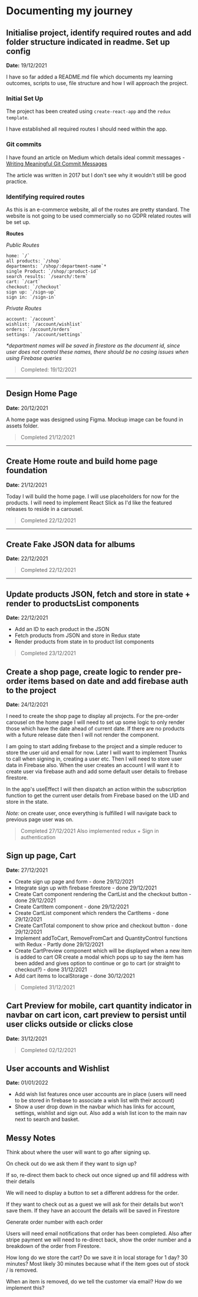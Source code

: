 # Documenting my journey

## Initialise project, identify required routes and add folder structure indicated in readme. Set up config

**Date:** 19/12/2021

I have so far added a README.md file which documents my learning outcomes, scripts to use, file structure and how I will approach the project.

### Initial Set Up

The project has been created using `create-react-app` and the `redux template`.

I have established all required routes I should need within the app.

### Git commits

I have found an article on Medium which details ideal commit messages - [Writing Meaningful Git Commit Messages](https://medium.com/@menuka/writing-meaningful-git-commit-messages-a62756b65c81)

The article was written in 2017 but I don't see why it wouldn't still be good practice.

### Identifying required routes

As this is an e-commerce website, all of the routes are pretty standard. The website is not going to be used commercially so no GDPR related routes will be set up.

**Routes**

_Public Routes_

```
home: `/`
all products: `/shop`
departments: `/shop/:department-name`*
single Product: `/shop/:product-id`
search results: `/search/:term`
cart: `/cart`
checkout: `/checkout`
sign up: `/sign-up`
sign in: `/sign-in`
```

_Private Routes_

```
account: `/account`
wishlist: `/account/wishlist`
orders: `/account/orders`
settings: `/account/settings`
```

_\*department names will be saved in firestore as the document id, since user does not control these names, there should be no casing issues when using Firebase queries_

> Completed: 19/12/2021

---

## Design Home Page

**Date:** 20/12/2021

A home page was designed using Figma. Mockup image can be found in assets folder.

> Completed 21/12/2021

---

## Create Home route and build home page foundation

**Date:** 21/12/2021

Today I will build the home page. I will use placeholders for now for the products. I will need to implement React Slick as I'd like the featured releases to reside in a carousel.

> Completed 22/12/2021

---

## Create Fake JSON data for albums

**Date:** 22/12/2021

> Completed 22/12/2021

---

## Update products JSON, fetch and store in state + render to productsList components

**Date:** 22/12/2021

- Add an ID to each product in the JSON
- Fetch products from JSON and store in Redux state
- Render products from state in to product list components

> Completed 23/12/2021

## Create a shop page, create logic to render pre-order items based on date and add firebase auth to the project

**Date:** 24/12/2021

I need to create the shop page to display all projects. For the pre-order carousel on the home page I will need to set up some logic to only render those which have the date ahead of current date. If there are no products with a future release date then I will not render the component.

I am going to start adding firebase to the project and a simple reducer to store the user uid and email for now. Later I will want to implement Thunks to call when signing in, creating a user etc. Then I will need to store user data in Firebase also. When the user creates an account I will want it to create user via firebase auth and add some default user details to firebase firestore.

In the app's useEffect I will then dispatch an action within the subscription function to get the current user details from Firebase based on the UID and store in the state.

_Note:_ on create user, once everything is fulfilled I will navigate back to previous page user was on.

> Completed 27/12/2021
> Also implemented redux + Sign in authentication

## Sign up page, Cart

**Date:** 27/12/2021

- Create sign up page and form - done 29/12/2021
- Integrate sign up with firebase firestore - done 29/12/2021
- Create Cart component rendering the CartList and the checkout button - done 29/12/2021
- Create CartItem component - done 29/12/2021
- Create CartList component which renders the CartItems - done 29/12/2021
- Create CartTotal component to show price and checkout button - done 29/12/2021
- Implement addToCart, RemoveFromCart and QuantityControl functions with Redux - Partly done 29/12/2021
- Create CartPreview component which will be displayed when a new item is added to cart OR create a modal which pops up to say the item has been added and gives option to continue or go to cart (or straight to checkout?) - done 31/12/2021
- Add cart items to localStorage - done 30/12/2021

> Completed 31/12/2021

## Cart Preview for mobile, cart quantity indicator in navbar on cart icon, cart preview to persist until user clicks outside or clicks close

**Date:** 31/12/2021

> Completed 02/12/2021

## User accounts and Wishlist

**Date:** 01/01/2022

- Add wish list features once user accounts are in place (users will need to be stored in firebase to associate a wish list with their account)
- Show a user drop down in the navbar which has links for account, settings, wishlist and sign out. Also add a wish list icon to the main nav next to search and basket.

## Messy Notes

Think about where the user will want to go after signing up.

On check out do we ask them if they want to sign up?

If so, re-direct them back to check out once signed up and fill address with their details

We will need to display a button to set a different address for the order.

If they want to check out as a guest we will ask for their details but won't save them. If they have an account the details will be saved in Firestore

Generate order number with each order

Users will need email notifications that order has been completed. Also after stripe payment we will need to re-direct back, show the order number and a breakdown of the order from Firestore.

How long do we store the cart? Do we save it in local storage for 1 day? 30 minutes? Most likely 30 minutes because what if the item goes out of stock / is removed.

When an item is removed, do we tell the customer via email? How do we implement this?
